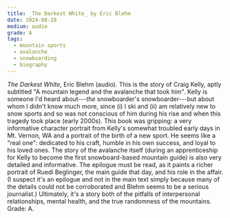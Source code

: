 ```yaml
---
title: _The Darkest White_ by Eric Blehm
date: 2024-08-20
medium: audio
grade: A
tags:
  - mountain sports
  - avalanche 
  - snowboarding
  - biography
---
```


 _The Darkest White_, Eric Blehm (audio).  This is the story of Craig Kelly, aptly subtitled "A mountain legend and the avalanche that took him".  Kelly is someone I'd heard about---_the_ snowboarder's snowboarder---but about whom I didn't know much more, since (i) I ski and (ii) am relatively new to snow sports and so was not conscious of him during his rise and when this tragedy took place (early 2000s).  This book was gripping: a very informative character portrait from Kelly's somewhat troubled early days in Mt. Vernon, WA and a portrait of the birth of a new sport.  He seems like a "real one": dedicated to his craft, humble in his own success, and loyal to his loved ones.  The story of the avalanche itself (during an apprenticeship for Kelly to become the first snowboard-based mountain guide) is also very detailed and informative.  The epilogue must be read, as it paints a richer portrait of Ruedi Beglinger, the main guide that day, and his role in the affair.  (I suspect it's an epilogue and not in the main text simply because many of the details could not be corroborated and Blehm seems to be a serious journalist.) Ultimately, it's a story both of the pitfalls of interpersonal relationships, mental health, and the true randomness of the mountains.  Grade: A.
